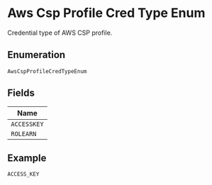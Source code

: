 
# Aws Csp Profile Cred Type Enum

Credential type of AWS CSP profile.

## Enumeration

`AwsCspProfileCredTypeEnum`

## Fields

| Name |
|  --- |
| `ACCESSKEY` |
| `ROLEARN` |

## Example

```
ACCESS_KEY
```

